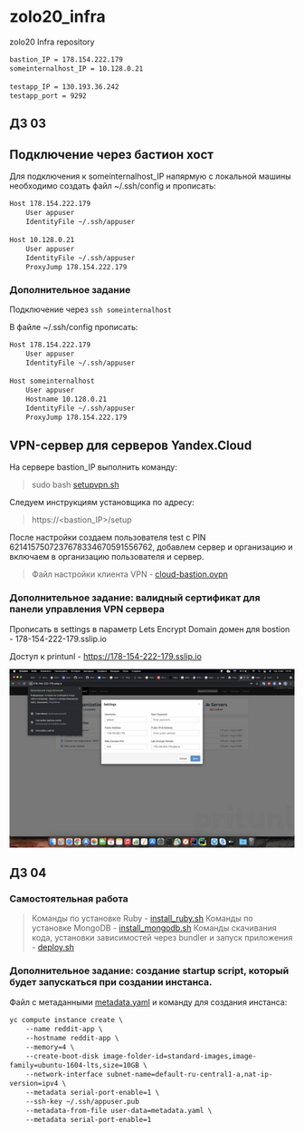 # zolo20_infra
zolo20 Infra repository

```
bastion_IP = 178.154.222.179
someinternalhost_IP = 10.128.0.21

testapp_IP = 130.193.36.242
testapp_port = 9292
```

## ДЗ 03

## Подключение через бастион хост

Для подключения к someinternalhost_IP напярмую с локальной машины
необходимо создать файл ~/.ssh/config и прописать:

```
Host 178.154.222.179
	User appuser
	IdentityFile ~/.ssh/appuser

Host 10.128.0.21
	User appuser
	IdentityFile ~/.ssh/appuser
	ProxyJump 178.154.222.179
```

### Дополнительное задание

Подключение через `ssh someinternalhost`

В файле ~/.ssh/config прописать:

```
Host 178.154.222.179
	User appuser
	IdentityFile ~/.ssh/appuser

Host someinternalhost
	User appuser
	Hostname 10.128.0.21
	IdentityFile ~/.ssh/appuser
	ProxyJump 178.154.222.179
```

## VPN-сервер для серверов Yandex.Cloud

На сервере bastion_IP выполнить команду:

>sudo bash [setupvpn.sh](VPN/setupvpn.sh)

Следуем инструкциям установщика по адресу:

>https://<bastion_IP>/setup

После настройки создаем пользователя
test с PIN 6214157507237678334670591556762,
добавлем сервер и организацию и включаем в организацию
пользователя и сервер.

>Файл настройки клиента VPN - [cloud-bastion.ovpn](VPN/cloud-bastion.ovpn)

### Дополнительное задание: валидный сертификат для панели управления VPN сервера

Прописать в settings в параметр Lets Encrypt Domain
домен для bostion - 178-154-222-179.sslip.io

Доступ к printunl - https://178-154-222-179.sslip.io

![Image 1](images/settings_encrypt_domain.png)

## ДЗ 04
### Самостоятельная работа

>Команды по установке Ruby - [install_ruby.sh](install_ruby.sh)
>Команды по установке MongoDB - [install_mongodb.sh](install_mongodb.sh)
>Команды скачивания кода, установки зависимостей через bundler и запуск приложения - [deploy.sh](deploy.sh)

### Дополнительное задание: создание startup script, который будет запускаться при создании инстанса.

Файл с метаданными [metadata.yaml](metadata.yaml) и команду для создания инстанса:

```
yc compute instance create \
    --name reddit-app \
    --hostname reddit-app \
    --memory=4 \
    --create-boot-disk image-folder-id=standard-images,image-family=ubuntu-1604-lts,size=10GB \
    --network-interface subnet-name=default-ru-central1-a,nat-ip-version=ipv4 \
    --metadata serial-port-enable=1 \
    --ssh-key ~/.ssh/appuser.pub
    --metadata-from-file user-data=metadata.yaml \
    --metadata serial-port-enable=1
```
